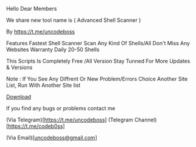 Hello Dear Members

We share new tool name is ( Advanced Shell Scanner )

By https://t.me/uncodeboss

Features
Fastest Shell Scanner
Scan Any Kind Of Shells/All
Don't Miss Any Websites
Warranty Daily 20-50 Shells

This Scripts Is Completely Free /All Version
Stay Tunned For More Updates & Versions

Note : If You See Any Diffrent Or New Problem/Errors Choice Another Site List, Run With Another Site list

[Download](https://anonfiles.com/73A4x2C7yd/shell-scanner_rar)

If you find any bugs or problems contact me

(Via Telegram)[https://t.me/uncodeboss]
(Telegram Channel)[https://t.me/codeb0ss]

(Via Email)[uncodeboss@gmail.com]
